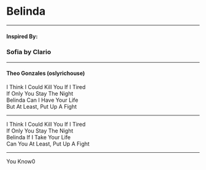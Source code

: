 # Belinda
***
#### Inspired By:
### Sofia by Clario
***
#### Theo Gonzales (oslyrichouse)

I Think I Could Kill You If I Tired<br>
If Only You Stay The Night<br>
Belinda Can  I Have Your Life<br>
But At Least, Put Up A Fight<br>
***
I Think I Could Kill You If I Tired<br>
If Only You Stay The Night<br>
Belinda If I Take Your Life<br>
Can You At Least, Put Up A Fight<br>
***
You Know0
